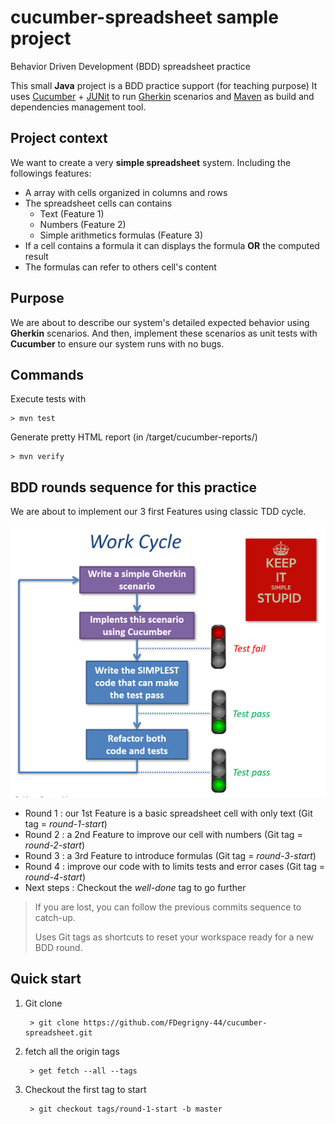# cucumber-spreadsheet sample project
Behavior Driven Development (BDD) spreadsheet practice

This small **Java** project is a BDD practice support (for teaching purpose)
It uses [Cucumber](https://cucumber.io/) + [JUNit](https://junit.org/junit4/) to run [Gherkin](https://cucumber.io/docs/gherkin/reference/) scenarios and [Maven](https://maven.apache.org/) as build and dependencies management tool.

## Project context
We want to create a very **simple spreadsheet** system.
Including the followings features:
- A array with cells organized in columns and rows
- The spreadsheet cells can contains
    - Text (Feature 1)
    - Numbers (Feature 2)
    - Simple arithmetics formulas (Feature 3)
- If a cell contains a formula it can displays the formula **OR** the computed result
- The formulas can refer to others cell's content

## Purpose
We are about to describe our system's detailed expected behavior using **Gherkin** scenarios.
And then, implement these scenarios as unit tests with **Cucumber** to ensure our system runs with no bugs.

## Commands

Execute tests with

    > mvn test 

Generate pretty HTML report (in /target/cucumber-reports/)
 
    > mvn verify

## BDD rounds sequence for this practice
We are about to implement our 3 first Features using classic TDD cycle.

![BDD work cycle](BDD-work-cycle.png)

- Round 1 : our 1st Feature is a basic spreadsheet cell with only text (Git tag = *round-1-start*)
- Round 2 : a 2nd Feature to improve our cell with numbers (Git tag = *round-2-start*)
- Round 3 : a 3rd Feature to introduce formulas (Git tag = *round-3-start*)
- Round 4 : improve our code with to limits tests and error cases (Git tag = *round-4-start*)
- Next steps : Checkout the *well-done* tag to go further

> If you are lost, you can follow the previous commits sequence to catch-up.
>
> Uses Git tags as shortcuts to reset your workspace ready for a new BDD round.

## Quick start
1. Git clone

        > git clone https://github.com/FDegrigny-44/cucumber-spreadsheet.git

2. fetch all the origin tags

        > get fetch --all --tags

3. Checkout the first tag to start

        > git checkout tags/round-1-start -b master

